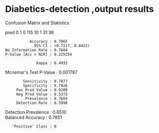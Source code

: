 # Diabetics-detection ,output results
Confusion Matrix and Statistics

   pred
      0   1
  0 115  10
  1  31  36
                                          
               Accuracy : 0.7865          
                 95% CI : (0.7217, 0.8422)
    No Information Rate : 0.7604          
    P-Value [Acc > NIR] : 0.225254        
                                          
                  Kappa : 0.4932          
                                          
 Mcnemar's Test P-Value : 0.001787        
                                          
            Sensitivity : 0.7877          
            Specificity : 0.7826          
         Pos Pred Value : 0.9200          
         Neg Pred Value : 0.5373          
             Prevalence : 0.7604          
         Detection Rate : 0.5990          
   Detection Prevalence : 0.6510          
      Balanced Accuracy : 0.7851          
                                          
       'Positive' Class : 0               
